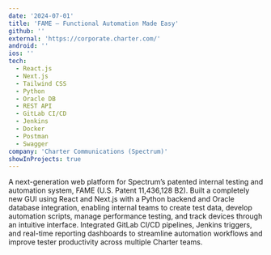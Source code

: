 ```yaml
---
date: '2024-07-01'
title: 'FAME – Functional Automation Made Easy'
github: ''
external: 'https://corporate.charter.com/'
android: ''
ios: ''
tech:
  - React.js
  - Next.js
  - Tailwind CSS
  - Python
  - Oracle DB
  - REST API
  - GitLab CI/CD
  - Jenkins
  - Docker
  - Postman
  - Swagger
company: 'Charter Communications (Spectrum)'
showInProjects: true
---
```


A next-generation web platform for Spectrum’s patented internal testing and automation system, FAME (U.S. Patent 11,436,128 B2). Built a completely new GUI using React and Next.js with a Python backend and Oracle database integration, enabling internal teams to create test data, develop automation scripts, manage performance testing, and track devices through an intuitive interface. Integrated GitLab CI/CD pipelines, Jenkins triggers, and real-time reporting dashboards to streamline automation workflows and improve tester productivity across multiple Charter teams.
